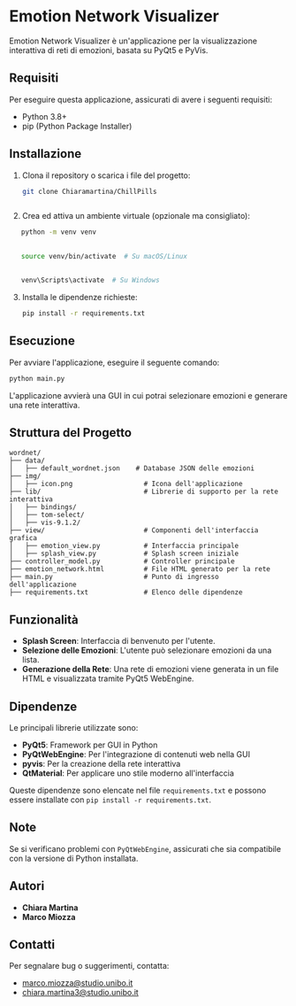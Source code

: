 # Emotion Network Visualizer

Emotion Network Visualizer è un'applicazione per la visualizzazione interattiva di reti di emozioni, basata su PyQt5 e PyVis.

## Requisiti
Per eseguire questa applicazione, assicurati di avere i seguenti requisiti:

- Python 3.8+
- pip (Python Package Installer)

## Installazione
1. Clona il repository o scarica i file del progetto:
   ```bash
   git clone Chiaramartina/ChillPills   
```
```
2. Crea ed attiva un ambiente virtuale (opzionale ma consigliato):

   
```bash
   python -m venv venv
      
```
```bash
   source venv/bin/activate  # Su macOS/Linux
   ```
```bash

   venv\Scripts\activate  # Su Windows
```
3. Installa le dipendenze richieste:

   ```bash
   pip install -r requirements.txt
   ```

## Esecuzione
Per avviare l'applicazione, eseguire il seguente comando:
```bash
python main.py
```

L'applicazione avvierà una GUI in cui potrai selezionare emozioni e generare una rete interattiva.

## Struttura del Progetto
```
wordnet/
├── data/
│   ├── default_wordnet.json    # Database JSON delle emozioni
├── img/
│   ├── icon.png                  # Icona dell'applicazione
├── lib/                          # Librerie di supporto per la rete interattiva
│   ├── bindings/
│   ├── tom-select/
│   ├── vis-9.1.2/
├── view/                         # Componenti dell'interfaccia grafica
│   ├── emotion_view.py           # Interfaccia principale
│   ├── splash_view.py            # Splash screen iniziale
├── controller_model.py           # Controller principale
├── emotion_network.html          # File HTML generato per la rete
├── main.py                       # Punto di ingresso dell'applicazione
├── requirements.txt              # Elenco delle dipendenze
```

## Funzionalità
- **Splash Screen**: Interfaccia di benvenuto per l'utente.
- **Selezione delle Emozioni**: L'utente può selezionare emozioni da una lista.
- **Generazione della Rete**: Una rete di emozioni viene generata in un file HTML e visualizzata tramite PyQt5 WebEngine.

## Dipendenze
Le principali librerie utilizzate sono:
- **PyQt5**: Framework per GUI in Python
- **PyQtWebEngine**: Per l'integrazione di contenuti web nella GUI
- **pyvis**: Per la creazione della rete interattiva
- **QtMaterial**: Per applicare uno stile moderno all'interfaccia

Queste dipendenze sono elencate nel file `requirements.txt` e possono essere installate con `pip install -r requirements.txt`.

## Note
Se si verificano problemi con `PyQtWebEngine`, assicurati che sia compatibile con la versione di Python installata.

## Autori
- **Chiara Martina**
- **Marco Miozza**

## Contatti
Per segnalare bug o suggerimenti, contatta:
- marco.miozza@studio.unibo.it
- chiara.martina3@studio.unibo.it